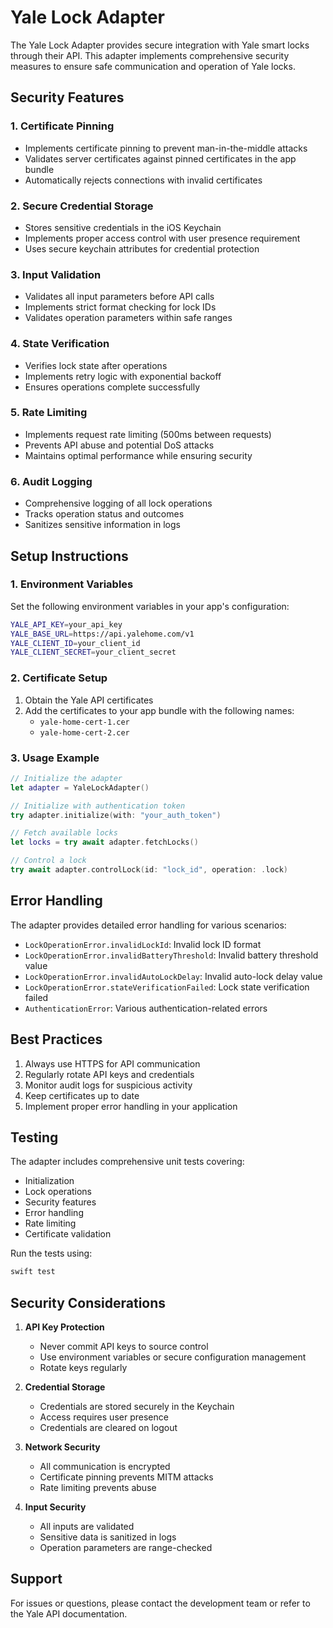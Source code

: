 # Yale Lock Adapter

The Yale Lock Adapter provides secure integration with Yale smart locks through their API. This adapter implements comprehensive security measures to ensure safe communication and operation of Yale locks.

## Security Features

### 1. Certificate Pinning
- Implements certificate pinning to prevent man-in-the-middle attacks
- Validates server certificates against pinned certificates in the app bundle
- Automatically rejects connections with invalid certificates

### 2. Secure Credential Storage
- Stores sensitive credentials in the iOS Keychain
- Implements proper access control with user presence requirement
- Uses secure keychain attributes for credential protection

### 3. Input Validation
- Validates all input parameters before API calls
- Implements strict format checking for lock IDs
- Validates operation parameters within safe ranges

### 4. State Verification
- Verifies lock state after operations
- Implements retry logic with exponential backoff
- Ensures operations complete successfully

### 5. Rate Limiting
- Implements request rate limiting (500ms between requests)
- Prevents API abuse and potential DoS attacks
- Maintains optimal performance while ensuring security

### 6. Audit Logging
- Comprehensive logging of all lock operations
- Tracks operation status and outcomes
- Sanitizes sensitive information in logs

## Setup Instructions

### 1. Environment Variables
Set the following environment variables in your app's configuration:

```bash
YALE_API_KEY=your_api_key
YALE_BASE_URL=https://api.yalehome.com/v1
YALE_CLIENT_ID=your_client_id
YALE_CLIENT_SECRET=your_client_secret
```

### 2. Certificate Setup
1. Obtain the Yale API certificates
2. Add the certificates to your app bundle with the following names:
   - `yale-home-cert-1.cer`
   - `yale-home-cert-2.cer`

### 3. Usage Example

```swift
// Initialize the adapter
let adapter = YaleLockAdapter()

// Initialize with authentication token
try adapter.initialize(with: "your_auth_token")

// Fetch available locks
let locks = try await adapter.fetchLocks()

// Control a lock
try await adapter.controlLock(id: "lock_id", operation: .lock)
```

## Error Handling

The adapter provides detailed error handling for various scenarios:

- `LockOperationError.invalidLockId`: Invalid lock ID format
- `LockOperationError.invalidBatteryThreshold`: Invalid battery threshold value
- `LockOperationError.invalidAutoLockDelay`: Invalid auto-lock delay value
- `LockOperationError.stateVerificationFailed`: Lock state verification failed
- `AuthenticationError`: Various authentication-related errors

## Best Practices

1. Always use HTTPS for API communication
2. Regularly rotate API keys and credentials
3. Monitor audit logs for suspicious activity
4. Keep certificates up to date
5. Implement proper error handling in your application

## Testing

The adapter includes comprehensive unit tests covering:
- Initialization
- Lock operations
- Security features
- Error handling
- Rate limiting
- Certificate validation

Run the tests using:
```bash
swift test
```

## Security Considerations

1. **API Key Protection**
   - Never commit API keys to source control
   - Use environment variables or secure configuration management
   - Rotate keys regularly

2. **Credential Storage**
   - Credentials are stored securely in the Keychain
   - Access requires user presence
   - Credentials are cleared on logout

3. **Network Security**
   - All communication is encrypted
   - Certificate pinning prevents MITM attacks
   - Rate limiting prevents abuse

4. **Input Security**
   - All inputs are validated
   - Sensitive data is sanitized in logs
   - Operation parameters are range-checked

## Support

For issues or questions, please contact the development team or refer to the Yale API documentation. 